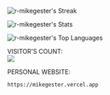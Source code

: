

<p align="center">
  
![r-mikegester's Streak](https://github-readme-streak-stats.herokuapp.com/?user=r-mikegester&theme=vue-dark&hide_border=false) 
  
![r-mikegester's Stats](https://github-readme-stats.vercel.app/api?username=r-mikegester&theme=vue-dark&show_icons=true&hide_border=false&count_private=true) 

![r-mikegester's Top Languages](https://github-readme-stats.vercel.app/api/top-langs/?username=r-mikegester&theme=vue-dark&show_icons=true&hide_border=false&layout=compact)

</p>

<p> 
 VISITOR'S COUNT:<br>
  <img src="https://profile-counter.glitch.me/r.mikegester/count.svg" /> 
</p> 

PERSONAL WEBSITE: 
```
https://mikegester.vercel.app
```

